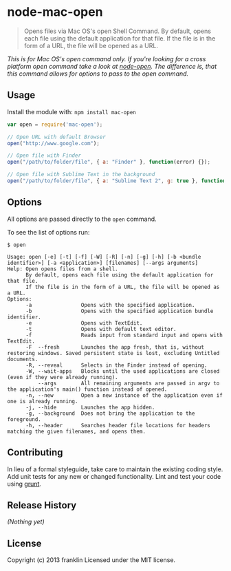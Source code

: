 # node-mac-open

> Opens files via Mac OS's open Shell Command.
> By default, opens each file using the default application for that file.
> If the file is in the form of a URL, the file will be opened as a URL.

*This is for Mac OS's open command only. If you're looking for a cross platform
open command take a look at [node-open](https://github.com/pwnall/node-open). The
difference is, that this command allows for options to pass to the open command.*

## Usage

Install the module with: `npm install mac-open`

```javascript
var open = require('mac-open');

// Open URL with default Browser
open("http://www.google.com");

// Open file with Finder
open("/path/to/folder/file", { a: "Finder" }, function(error) {});

// Open file with Sublime Text in the background
open("/path/to/folder/file", { a: "Sublime Text 2", g: true }, function(error) {});
```

## Options

All options are passed directly to the `open` command.

To see the list of options run:

```
$ open

Usage: open [-e] [-t] [-f] [-W] [-R] [-n] [-g] [-h] [-b <bundle identifier>] [-a <application>] [filenames] [--args arguments]
Help: Open opens files from a shell.
      By default, opens each file using the default application for that file.
      If the file is in the form of a URL, the file will be opened as a URL.
Options:
      -a                Opens with the specified application.
      -b                Opens with the specified application bundle identifier.
      -e                Opens with TextEdit.
      -t                Opens with default text editor.
      -f                Reads input from standard input and opens with TextEdit.
      -F  --fresh       Launches the app fresh, that is, without restoring windows. Saved persistent state is lost, excluding Untitled documents.
      -R, --reveal      Selects in the Finder instead of opening.
      -W, --wait-apps   Blocks until the used applications are closed (even if they were already running).
          --args        All remaining arguments are passed in argv to the application's main() function instead of opened.
      -n, --new         Open a new instance of the application even if one is already running.
      -j, --hide        Launches the app hidden.
      -g, --background  Does not bring the application to the foreground.
      -h, --header      Searches header file locations for headers matching the given filenames, and opens them.

```

## Contributing
In lieu of a formal styleguide, take care to maintain the existing coding style. Add unit tests for any new or changed functionality. Lint and test your code using [grunt](https://github.com/gruntjs/grunt).

## Release History
_(Nothing yet)_

## License
Copyright (c) 2013 franklin
Licensed under the MIT license.
